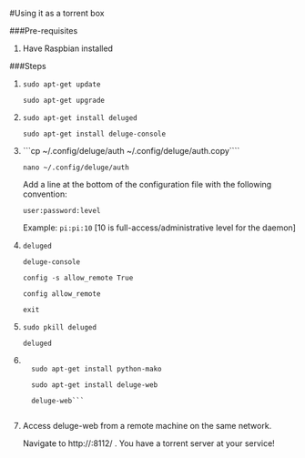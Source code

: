#Using it as a torrent box

###Pre-requisites

 1. Have Raspbian installed
 
 
###Steps

  1. ```sudo apt-get update```
      
     ```sudo apt-get upgrade```
     
  2. ```sudo apt-get install deluged```

     ```sudo apt-get install deluge-console```
     
  3. ```cp ~/.config/deluge/auth ~/.config/deluge/auth.copy````

     ```nano ~/.config/deluge/auth```
     
      Add a line at the bottom of the configuration file with the following convention:

      ```user:password:level```
      
      Example: ```pi:pi:10``` [10 is full-access/administrative level for the daemon]
      
  4. ```deluged```

      ```deluge-console```
      
      ```config -s allow_remote True```

      ```config allow_remote```

      ```exit```
      
  5.  ```sudo pkill deluged```

      ```deluged```
      
  6.  ```sudo apt-get install deluged

        sudo apt-get install python-mako

        sudo apt-get install deluge-web

        deluge-web```
        
  7.  Access deluge-web from a remote machine on the same network.
  
      Navigate to http://<raspi-ip>:8112/ . You have a torrent server at your service!
